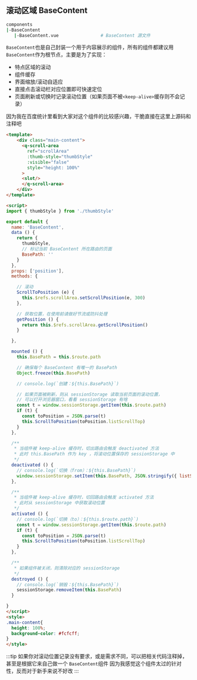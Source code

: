 ## 滚动区域 BaseContent
```sh
components
|-BaseContent 
   |-BaseContent.vue                # BaseContent 源文件
 ```
 ```BaseContent```也是自己封装一个用于内容展示的组件，所有的组件都建议用```BaseContent```作为根节点，主要是为了实现：
 - 特点区域的滚动
 - 组件缓存
 - 界面缩放/滚动自适应
 - 直接点击滚动栏对应位置即可快速定位
- 页面刷新或切换时记录滚动位置（如果页面不被```<keep-alive>```缓存则不会记录）

因为我在百度统计里看到大家对这个组件的比较感兴趣，干脆直接在这里上源码和注释吧
```html
<template>
    <div class="main-content">
      <q-scroll-area
        ref="scrollArea"
        :thumb-style="thumbStyle"
        :visible="false"
        style="height: 100%"
      >
      <slot/>
      </q-scroll-area>
    </div>
</template>

<script>
import { thumbStyle } from './thumbStyle'

export default {
  name: 'BaseContent',
  data () {
    return {
      thumbStyle,
      // 标记当前 BaseContent 所在路由的页面
      BasePath: ''
    }
  },
  props: ['position'],
  methods: {

    // 滚动
    ScrollToPosition (e) {
      this.$refs.scrollArea.setScrollPosition(e, 300)
    },

    // 获取位置，在使用前请做好节流或防抖处理
    getPosition () {
      return this.$refs.scrollArea.getScrollPosition()
    }

  },

  mounted () {
    this.BasePath = this.$route.path

    // 确保每个 BaseContent 有唯一的 BasePath
    Object.freeze(this.BasePath)

    // console.log(`创建：${this.BasePath}`)

    // 如果页面被刷新，则从 sessionStorage 读取当前页面的滚动位置，
    // 可以打开浏览器窗口，看看 sessionStorage 有啥
    const t = window.sessionStorage.getItem(this.$route.path)
    if (t) {
      const toPosition = JSON.parse(t)
      this.ScrollToPosition(toPosition.listScrollTop)
    }
  },

  /**
   * 当组件被 keep-alive 缓存时，切出路由会触发 deactivated 方法
   * 此时 this.BasePath 作为 key ，将滚动位置保存的 sessionStorage 中
   */
  deactivated () {
    // console.log(`切换（from）：${this.BasePath}`)
    window.sessionStorage.setItem(this.BasePath, JSON.stringify({ listScrollTop: this.getPosition() }))
  },

  /**
   * 当组件被 keep-alive 缓存时，切回路由会触发 activated 方法
   * 此时从 sessionStorage 中获取滚动位置
   */
  activated () {
    // console.log(`切换（to）：${this.$route.path}`)
    const t = window.sessionStorage.getItem(this.$route.path)
    if (t) {
      const toPosition = JSON.parse(t)
      this.ScrollToPosition(toPosition.listScrollTop)
    }
  },

  /**
   * 如果组件被关闭，则清除对应的 sessionStorage
   */
  destroyed () {
    // console.log(`销毁：${this.BasePath}`)
    sessionStorage.removeItem(this.BasePath)
  }

}
</script>
<style>
.main-content{
  height: 100%;
  background-color: #fcfcff;
}
</style>
```

:::tip
如果你对滚动位置记录没有要求，或是需求不同，可以把相关代码注释掉，甚至是根据它来自己做一个 ```BaseContent```组件
因为我感觉这个组件太过的针对性，反而对于新手来说不好改
:::
